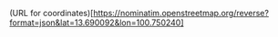 (URL for coordinates)[https://nominatim.openstreetmap.org/reverse?format=json&lat=13.690092&lon=100.750240]
